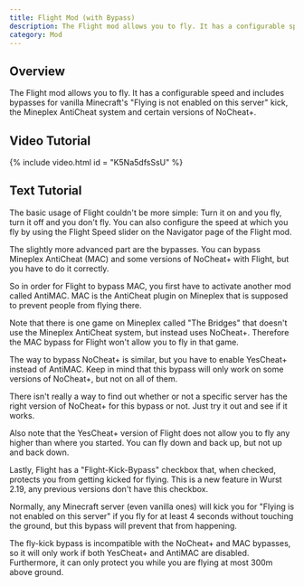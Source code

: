 ```yaml
---
title: Flight Mod (with Bypass)
description: The Flight mod allows you to fly. It has a configurable speed and includes bypasses for vanilla Minecraft's "Flying is not enabled on this server" kick, ...
category: Mod
---
```

## Overview
The Flight mod allows you to fly. It has a configurable speed and includes bypasses for vanilla Minecraft's "Flying is not enabled on this server" kick, the Mineplex AntiCheat system and certain versions of NoCheat+.

## Video Tutorial
{% include video.html id = "K5Na5dfsSsU" %}

## Text Tutorial
The basic usage of Flight couldn't be more simple: Turn it on and you fly, turn it off and you don't fly. You can also configure the speed at which you fly by using the Flight Speed slider on the Navigator page of the Flight mod.

The slightly more advanced part are the bypasses. You can bypass Mineplex AntiCheat (MAC) and some versions of NoCheat+ with Flight, but you have to do it correctly.

So in order for Flight to bypass MAC, you first have to activate another mod called AntiMAC. MAC is the AntiCheat plugin on Mineplex that is supposed to prevent people from flying there.

Note that there is one game on Mineplex called "The Bridges" that doesn't use the Mineplex AntiCheat system, but instead uses NoCheat+. Therefore the MAC bypass for Flight won't allow you to fly in that game.

The way to bypass NoCheat+ is similar, but you have to enable YesCheat+ instead of AntiMAC. Keep in mind that this bypass will only work on some versions of NoCheat+, but not on all of them.

There isn't really a way to find out whether or not a specific server has the right version of NoCheat+ for this bypass or not. Just try it out and see if it works.

Also note that the YesCheat+ version of Flight does not allow you to fly any higher than where you started. You can fly down and back up, but not up and back down.

Lastly, Flight has a "Flight-Kick-Bypass" checkbox that, when checked, protects you from getting kicked for flying. This is a new feature in Wurst 2.19, any previous versions don't have this checkbox.

Normally, any Minecraft server (even vanilla ones) will kick you for "Flying is not enabled on this server" if you fly for at least 4 seconds without touching the ground, but this bypass will prevent that from happening.

The fly-kick bypass is incompatible with the NoCheat+ and MAC bypasses, so it will only work if both YesCheat+ and AntiMAC are disabled. Furthermore, it can only protect you while you are flying at most 300m above ground.
